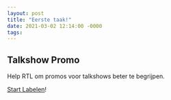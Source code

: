 ```yaml
---
layout: post
title: "Eerste taak!"
date: 2021-03-02 12:14:00 -0000
tags:
---
```


## Talkshow Promo

Help RTL om promos voor talkshows beter te begrijpen.

[Start Labelen](https://app.labelbox.com/go-label/cklqbda3pq4w0079502c9se7q)!